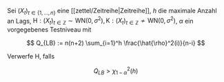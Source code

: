 Sei $(X_t)_{t \in \{ 1, \dots, n \}}$ eine [[zettel/Zeitreihe|Zeitreihe]], $h$ die maximale Anzahl an Lags, $\text{H} : (X_t)_{t \in \mathbb{Z}} \sim \text{WN}(0, \sigma^2), \text{K} : (X_t)_{t \in \mathbb{Z}} \not\sim \text{WN}(0, \sigma^2)$, $\alpha$ ein vorgegebenes Testniveau mit

$$
	Q_{LB} := n(n+2) \sum_{i=1}^h \frac{\hat{\rho}^2(i)}{n-i}
$$

Verwerfe $\text{H}$, falls

$$
	Q_{LB} \gt \chi_{1-\alpha}^2(h)
$$